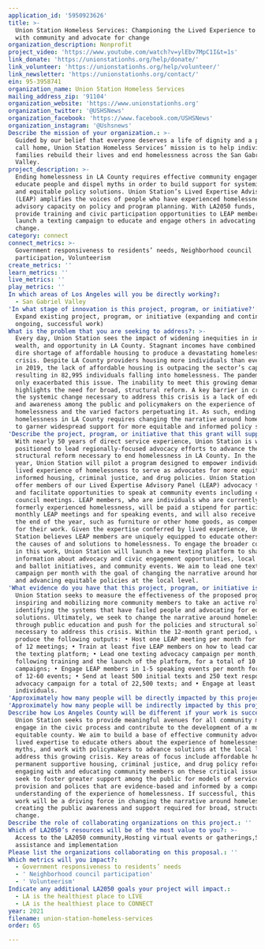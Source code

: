 ```yaml
---
application_id: '5950923626'
title: >-
  Union Station Homeless Services: Championing the Lived Experience to connect
  with community and advocate for change
organization_description: Nonprofit
project_video: 'https://www.youtube.com/watch?v=ylEbv7MpC1I&t=1s'
link_donate: 'https://unionstationhs.org/help/donate/'
link_volunteer: 'https://unionstationhs.org/help/volunteer/'
link_newsletter: 'https://unionstationhs.org/contact/'
ein: 95-3958741
organization_name: Union Station Homeless Services
mailing_address_zip: '91104'
organization_website: 'https://www.unionstationhs.org'
organization_twitter: '@USHSNews'
organization_facebook: 'https://www.facebook.com/USHSNews'
organization_instagram: '@Ushsnews'
Describe the mission of your organization.: >-
  Guided by our belief that everyone deserves a life of dignity and a place to
  call home, Union Station Homeless Services’ mission is to help individuals and
  families rebuild their lives and end homelessness across the San Gabriel
  Valley.
project_description: >-
  Ending homelessness in LA County requires effective community engagement to
  educate people and dispel myths in order to build support for systemic change
  and equitable policy solutions. Union Station’s Lived Expertise Advisory Panel
  (LEAP) amplifies the voices of people who have experienced homelessness in an
  advisory capacity on policy and program planning. With LA2050 funds, we will
  provide training and civic participation opportunities to LEAP members and
  launch a texting campaign to educate and engage others in advocating for
  change.
category: connect
connect_metrics: >-
  Government responsiveness to residents’ needs, Neighborhood council
  participation, Volunteerism
create_metrics: ''
learn_metrics: ''
live_metrics: ''
play_metrics: ''
In which areas of Los Angeles will you be directly working?:
  - San Gabriel Valley
'In what stage of innovation is this project, program, or initiative?': >-
  Expand existing project, program, or initiative (expanding and continuing
  ongoing, successful work)
What is the problem that you are seeking to address?: >-
  Every day, Union Station sees the impact of widening inequities in income,
  wealth, and opportunity in LA County. Stagnant incomes have combined with the
  dire shortage of affordable housing to produce a devastating homelessness
  crisis. Despite LA County providers housing more individuals than ever before
  in 2019, the lack of affordable housing is outpacing the sector’s capacity,
  resulting in 82,995 individuals falling into homelessness. The pandemic has
  only exacerbated this issue. The inability to meet this growing demand
  highlights the need for broad, structural reform. A key barrier in creating
  the systemic change necessary to address this crisis is a lack of education
  and awareness among the public and policymakers on the experience of
  homelessness and the varied factors perpetuating it. As such, ending
  homelessness in LA County requires changing the narrative around homelessness
  to garner widespread support for more equitable and informed policy solutions.
'Describe the project, program, or initiative that this grant will support to address the problem identified.': >-
  With nearly 50 years of direct service experience, Union Station is well
  positioned to lead regionally-focused advocacy efforts to advance the
  structural reform necessary to end homelessness in LA County. In the coming
  year, Union Station will pilot a program designed to empower individuals with
  lived experience of homelessness to serve as advocates for more equitable and
  informed housing, criminal justice, and drug policies. Union Station will
  offer members of our Lived Expertise Advisory Panel (LEAP) advocacy training
  and facilitate opportunities to speak at community events including city
  council meetings. LEAP members, who are individuals who are currently or have
  formerly experienced homelessness, will be paid a stipend for participation in
  monthly LEAP meetings and for speaking events, and will also receive a gift at
  the end of the year, such as furniture or other home goods, as compensation
  for their work. Given the expertise conferred by lived experience, Union
  Station believes LEAP members are uniquely equipped to educate others about
  the causes of and solutions to homelessness. To engage the broader community
  in this work, Union Station will launch a new texting platform to share
  information about advocacy and civic engagement opportunities, local elections
  and ballot initiatives, and community events. We aim to lead one texting
  campaign per month with the goal of changing the narrative around homelessness
  and advancing equitable policies at the local level.
'What evidence do you have that this project, program, or initiative is or will be successful, and how will you define and measure success?': >-
  Union Station seeks to measure the effectiveness of the proposed program in
  inspiring and mobilizing more community members to take an active role in
  identifying the systems that have failed people and advocating for equitable
  solutions. Ultimately, we seek to change the narrative around homelessness
  through public education and push for the policies and structural solutions
  necessary to address this crisis. Within the 12-month grant period, we aim to
  produce the following outputs: • Host one LEAP meeting per month for a total
  of 12 meetings; • Train at least five LEAP members on how to lead campaigns on
  the texting platform; • Lead one texting advocacy campaign per month,
  following training and the launch of the platform, for a total of 10 text
  campaigns; • Engage LEAP members in 1-5 speaking events per month for a total
  of 12-60 events; • Send at least 500 initial texts and 250 text responses per
  advocacy campaign for a total of 22,500 texts; and • Engage at least 500
  individuals.
'Approximately how many people will be directly impacted by this project, program, or initiative?': '520'
'Approximately how many people will be indirectly impacted by this project, program, or initiative?': '5000'
Describe how Los Angeles County will be different if your work is successful.: >-
  Union Station seeks to provide meaningful avenues for all community members to
  engage in the civic process and contribute to the development of a more
  equitable county. We aim to build a base of effective community advocates with
  lived expertise to educate others about the experience of homelessness, dispel
  myths, and work with policymakers to advance solutions at the local level to
  address this growing crisis. Key areas of focus include affordable housing,
  permanent supportive housing, criminal justice, and drug policy reform. By
  engaging with and educating community members on these critical issues, we
  seek to foster greater support among the public for models of service
  provision and polices that are evidence-based and informed by a comprehensive
  understanding of the experience of homelessness. If successful, this advocacy
  work will be a driving force in changing the narrative around homelessness and
  creating the public awareness and support required for broad, structural
  change.
Describe the role of collaborating organizations on this project.: ''
Which of LA2050’s resources will be of the most value to you?: >-
  Access to the LA2050 community,Hosting virtual events or gatherings,Strategy
  assistance and implementation
Please list the organizations collaborating on this proposal.: ''
Which metrics will you impact?:
  - Government responsiveness to residents’ needs
  - ' Neighborhood council participation'
  - ' Volunteerism'
Indicate any additional LA2050 goals your project will impact.:
  - LA is the healthiest place to LIVE
  - LA is the healthiest place to CONNECT
year: 2021
filename: union-station-homeless-services
order: 65

---
```

